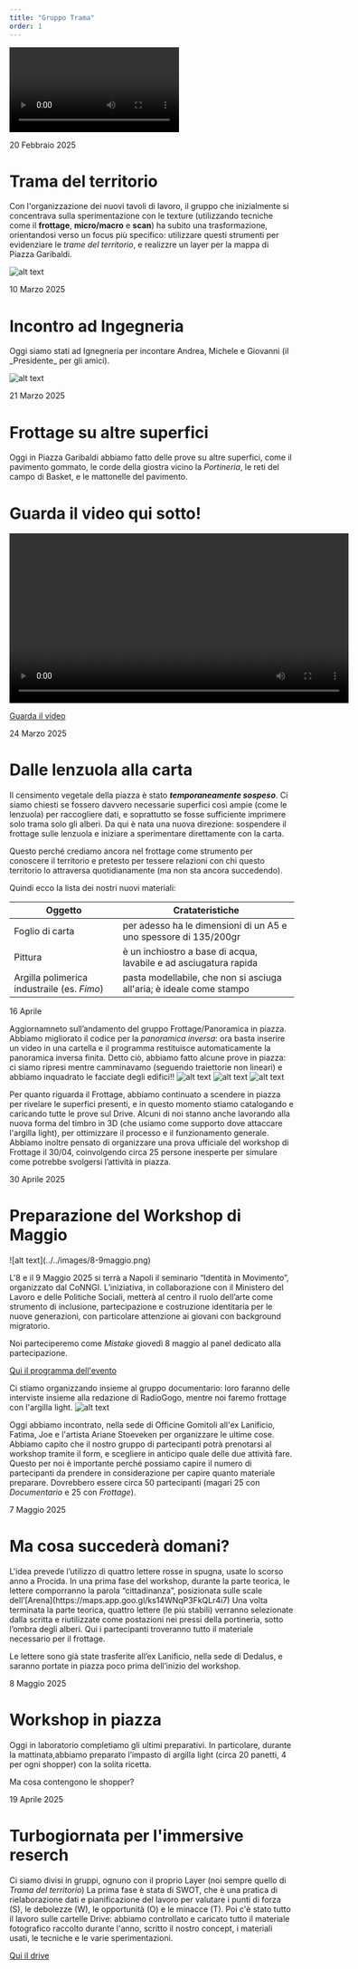 ```yaml
---
title: "Gruppo Trama"
order: 1
---
```


<video controls src="video/videofrtottage.mp4" title="Title"></video>



<p class="post-date">20 Febbraio 2025</p>
<h1 class="title">Trama del territorio</h1>



Con l'organizzazione dei nuovi tavoli di lavoro, il gruppo che inizialmente si concentrava sulla sperimentazione con le texture  (utilizzando tecniche come il __frottage__, __micro/macro__ e __scan__) ha subito una trasformazione, orientandosi verso un focus più specifico: utilizzare questi strumenti per evidenziare le _trame del territorio_, e realizzre un layer per la mappa di Piazza Garibaldi. 

![alt text](../../images/lista.jpg)





<p class="post-date">10 Marzo 2025</p>
<h1 class="title">Incontro ad Ingegneria</h1>
Oggi siamo stati ad Ignegneria per incontare Andrea, Michele e Giovanni (il _Presidente_ per gli amici). 

![alt text](../../images/Ingegneria.jpg) 


<p class="post-date">21 Marzo 2025</p>
<h1 class="title">Frottage su altre superfici</h1>

Oggi in Piazza Garibaldi abbiamo fatto delle prove su altre superfici, come il pavimento gommato, le corde della giostra vicino la _Portineria_, le reti del campo di Basket, e le mattonelle del pavimento.



<!DOCTYPE html>
<html lang="it">
<head>
  <meta charset="UTF-8">
  <title>Video di prova</title>
</head>
<body>

  <h1>Guarda il video qui sotto!</h1>

  <video width="600" controls>
    <source src="video/videofrtottage.mp4" type="video/mp4">
    Il tuo browser non supporta il tag video.
  </video>

</body>
</html>

[Guarda il video](video/videofrtottage.mp4)


<p class="post-date">24 Marzo 2025</p>
<h1 class="title">Dalle <strong>lenzuola</strong> alla <strong>carta</strong></h1>


Il censimento vegetale della piazza è stato __*temporaneamente sospeso*__. 
Ci siamo chiesti se fossero davvero necessarie superfici così ampie (come le lenzuola) per raccogliere dati, e soprattutto se fosse sufficiente imprimere solo trama solo gli alberi.
Da qui è nata una nuova direzione: sospendere il frottage sulle lenzuola e iniziare a sperimentare direttamente con la carta.

Questo perché crediamo ancora nel frottage come strumento per conoscere il territorio e pretesto per tessere relazioni con chi questo territorio lo attraversa quotidianamente (ma non sta ancora succedendo).

Quindi ecco la lista dei nostri nuovi materiali: 

| Oggetto      | Cratateristiche |
| ----------- | ----------- |
| Foglio di carta      | per adesso ha le dimensioni di un A5 e uno spessore di 135/200gr      |
| Pittura   | è un inchiostro a base di acqua, lavabile e ad asciugatura rapida |
| Argilla polimerica industraile (es. _Fimo_) | pasta modellabile, che non si asciuga all'aria; è ideale come stampo |







<p class="post-date">16 Aprile</p>

Aggiornamneto sull’andamento del gruppo Frottage/Panoramica in piazza. 
Abbiamo migliorato il codice per la _panoramica inversa_: ora basta inserire un video in una cartella e il programma restituisce automaticamente la panoramica inversa finita. 
Detto ciò, abbiamo fatto alcune prove in piazza: ci siamo ripresi mentre camminavamo (seguendo traiettorie non lineari) e abbiamo inquadrato le facciate degli edifici!!
![alt text](../../images/panoramicagiostra.jpg)
![alt text](<../../images/panorama_inverse copia 18.jpg>)
![alt text](../../images/panoramicaparcheggio.jpg)

Per quanto riguarda il Frottage, abbiamo continuato a scendere in piazza per rivelare le superfici presenti, e in questo momento stiamo catalogando e caricando tutte le prove sul Drive. Alcuni di noi stanno anche lavorando alla nuova forma del timbro in 3D (che usiamo come supporto dove attaccare l'argilla light), per ottimizzare il processo e il funzionamento generale. Abbiamo inoltre pensato di organizzare una prova ufficiale del workshop di Frottage il 30/04, coinvolgendo circa 25 persone inesperte per simulare come potrebbe svolgersi l’attività in piazza.


<p class="post-date">30 Aprile 2025</p>
<h1 class="title">Preparazione del Workshop di Maggio</strong></h1>
![alt text](../../images/8-9maggio.png)


L'8 e il 9 Maggio 2025 si terrà a Napoli il seminario “Identità in Movimento”, organizzato dal CoNNGI.
L’iniziativa, in collaborazione con il Ministero del Lavoro e delle Politiche Sociali, metterà al centro il ruolo dell’arte come strumento di inclusione, partecipazione e costruzione identitaria per le nuove generazioni, con particolare attenzione ai giovani con background migratorio.

Noi parteciperemo come _Mistake_ giovedì 8 maggio al panel dedicato alla partecipazione. 

[Qui il programma dell'evento](https://www.coopdedalus.it/evento/protagonisti-le-nuove-generazioni-italiane-si-raccontano-ix-edizione/)

Ci stiamo organizzando insieme al gruppo documentario: loro faranno delle interviste insieme alla redazione di RadioGogo, mentre noi faremo frottage con l'argilla light.
![alt text](../../images/descrizione.png)

Oggi abbiamo incontrato, nella sede di Officine Gomitoli all'ex Lanificio, Fatima, Joe e l'artista Ariane Stoeveken per organizzare le ultime cose.
Abbiamo capito che il nostro gruppo di partecipanti potrà prenotarsi al workshop tramite il form, e scegliere in anticipo quale delle due attività fare. 
Questo per noi è importante perché possiamo capire il numero di partecipanti da prendere in considerazione per capire quanto materiale preparare.
Dovrebbero essere circa 50 partecipanti (magari 25 con _Documentario_ e 25 con _Frottage_). 

<p class="post-date">7 Maggio 2025</p>
<h1 class="title">Ma cosa succederà domani?</strong></h1>
L'idea prevede l’utilizzo di quattro lettere rosse in spugna, usate lo scorso anno a Procida. 
In una prima fase del workshop, durante la parte teorica, le lettere comporranno la parola “cittadinanza”, posizionata sulle scale dell’[Arena](https://maps.app.goo.gl/ks14WNqP3FkQLr4i7)
Una volta terminata la parte teorica, quattro lettere (le più stabili) verranno selezionate dalla scritta e riutilizzate come postazioni nei pressi della portineria, sotto l’ombra degli alberi. Qui i partecipanti troveranno tutto il materiale necessario per il frottage.

Le lettere sono già state trasferite all’ex Lanificio, nella sede di Dedalus, e saranno portate in piazza poco prima dell’inizio del workshop.



<p class="post-date">8 Maggio 2025</p>
<h1 class="title">Workshop in piazza</strong></h1>

Oggi in laboratorio completiamo gli ultimi preparativi. In particolare, durante la mattinata,abbiamo preparato l’impasto di argilla light (circa 20 panetti, 4 per ogni shopper)
con la solita ricetta.  



Ma cosa contengono le shopper?



<p class="post-date">19 Aprile 2025</p>
<h1 class="title">Turbogiornata per l'immersive reserch</strong></h1>

Ci siamo divisi in gruppi, ognuno con il proprio Layer (noi sempre quello di _Trama del territorio_)
La prima fase è stata di SWOT, che è una pratica di rielaborazione dati e pianificazione del lavoro per valutare i punti di forza (S), le debolezze (W), le opportunità (O) e le minacce (T).
Poi c'è stato tutto il lavoro sulle cartelle Drive: abbiamo controllato e caricato tutto il materiale fotografico raccolto durante l'anno, scritto il nostro concept, i materiali usati, le tecniche e le varie sperimentazioni. 

[Qui il drive](https://drive.google.com/drive/folders/16OfVmQJghyTqqmana7EKatjnMq1Z8fsN?fbclid=IwY2xjawKfIDVleHRuA2FlbQIxMABicmlkETBxTUJoSlJnOHdHc0Z3SXY1AR7Ng1w2HSpy_eLXU-5W-e47g6BDWOD0fl0pj8ad9fANkS1OKAx7NxqDeUfymA_aem_b88DKaEcEwaLgy5KLQvkxA)